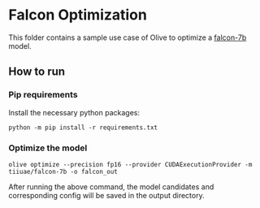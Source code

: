 # Falcon Optimization
This folder contains a sample use case of Olive to optimize a [falcon-7b](https://huggingface.co/tiiuae/falcon-7b) model.

## How to run
### Pip requirements
Install the necessary python packages:
```
python -m pip install -r requirements.txt
```

### Optimize the model

```
olive optimize --precision fp16 --provider CUDAExecutionProvider -m tiiuae/falcon-7b -o falcon_out
```
After running the above command, the model candidates and corresponding config will be saved in the output directory.
